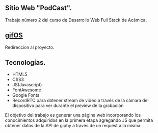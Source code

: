 ## Sitio Web "PodCast".


Trabajo número 2 del curso de Desarrollo Web Full Stack de Acámica.

## [gifOS](https://github.com/megagringa/FullStack_Acamica/blob/main/gifOS/gifos.html)
Redireccion al proyecto.

## Tecnologías.

- HTML5
- CSS3
- JS(Javascript)
- FontAwesome
- Google Fonts
- RecordRTC para obtener stream de video a través de la cámara del dispositivo para ver durante el preview de la grabación

El objetivo del trabajo es generar una página web incorporando los conocimientos adquiridos en la primera etapa agregando JS que permita obtener datos de la API de giphy a través de un request a la misma.